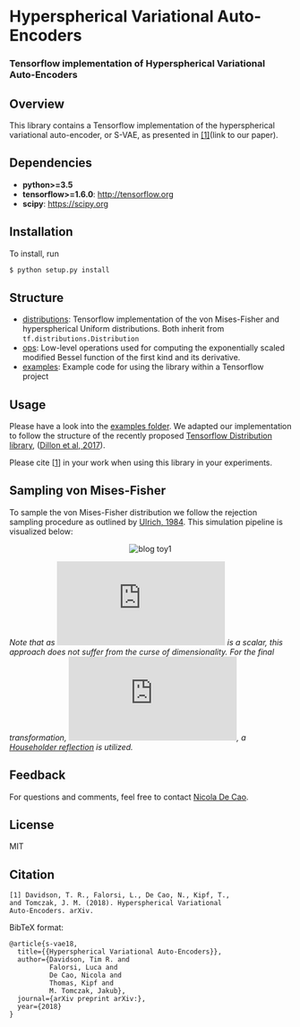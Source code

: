 # Hyperspherical Variational Auto-Encoders
### Tensorflow implementation of Hyperspherical Variational Auto-Encoders

## Overview
This library contains a Tensorflow implementation of the hyperspherical variational auto-encoder, or S-VAE, as presented in [[1]](#citation)(link to our paper).

## Dependencies

* **python>=3.5**
* **tensorflow>=1.6.0**: http://tensorflow.org
* **scipy**: https://scipy.org

## Installation

To install, run

```bash
$ python setup.py install
```

## Structure
* [distributions](https://github.com/nicola-decao/SVAE/tree/master/svae/distributions): Tensorflow implementation of the von Mises-Fisher and hyperspherical Uniform distributions. Both inherit from `tf.distributions.Distribution`
* [ops](https://github.com/nicola-decao/SVAE/tree/master/svae/ops): Low-level operations used for computing the exponentially scaled modified Bessel function of the first kind and its derivative.
* [examples](https://github.com/nicola-decao/SVAE/tree/master/examples): Example code for using the library within a Tensorflow project

## Usage
Please have a look into the [examples folder](s-vae/examples). We adapted our implementation to follow the structure of the recently proposed [Tensorflow Distribution library](https://www.tensorflow.org/api_docs/python/tf/distributions/Distribution), ([Dillon et al, 2017](https://arxiv.org/abs/1711.10604)).

Please cite [[1](#citation)] in your work when using this library in your experiments.

## Sampling von Mises-Fisher
To sample the von Mises-Fisher distribution we follow the rejection sampling procedure as outlined by [Ulrich, 1984](http://www.jstor.org/stable/2347441?seq=1#page_scan_tab_contents). This simulation pipeline is visualized below:

<p align="center">
  <img src="https://i.imgur.com/aK1ze0z.png" alt="blog toy1"/>
</p>

_Note that as ![](http://latex.codecogs.com/svg.latex?%5Comega) is a scalar, this approach does not suffer from the curse of dimensionality. For the final transformation, ![](http://latex.codecogs.com/svg.latex?U%28%5Cmathbf%7Bz%7D%27%3B%5Cmu%29), a [Householder reflection](https://en.wikipedia.org/wiki/Householder_transformation) is utilized._

## Feedback
For questions and comments, feel free to contact [Nicola De Cao](nicola.decao@gmail.com).

## License
MIT

## Citation
```
[1] Davidson, T. R., Falorsi, L., De Cao, N., Kipf, T.,
and Tomczak, J. M. (2018). Hyperspherical Variational
Auto-Encoders. arXiv.
```

BibTeX format:
```
@article{s-vae18,
  title={{Hyperspherical Variational Auto-Encoders}},
  author={Davidson, Tim R. and
          Falorsi, Luca and
          De Cao, Nicola and
          Thomas, Kipf and
          M. Tomczak, Jakub},
  journal={arXiv preprint arXiv:},
  year={2018}
}
```
